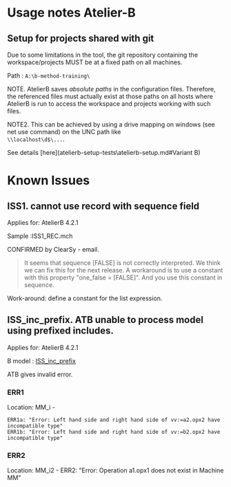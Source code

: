 
Usage notes Atelier-B
=====================


Setup for projects shared with git
---------------------------------

Due to some limitations in the tool, the git repository containing the workspace/projects MUST be at a fixed path on
all machines.

Path : `A:\b-method-training\`

NOTE. AtelierB saves *absolute paths* in the configuration files. Therefore, the referenced files must actually exist at those paths
on all hosts where AtelierB is run to access the workspace and projects working with such files.

NOTE2. This can be achieved by using a drive mapping on windows (see net use command) on the UNC path like  
`\\localhost\d$\...`.


See details [here](atelierb-setup-tests\atelierb-setup.md#Variant B)


Known Issues
============

## ISS1. cannot use record with sequence field

Applies for: AtelierB  4.2.1

Sample :ISS1_REC.mch

CONFIRMED by ClearSy - email.
>It seems that sequence [FALSE] is not correctly interpreted. We think we can fix this for the next release.
>A workaround is to use a constant with this property "one_false = [FALSE]". And you use this constant in sequence.

Work-around: define a constant for the list expression.

## ISS_inc_prefix. ATB unable to process model using prefixed includes.

Applies for: AtelierB 4.2.1

B model : [ISS_inc_prefix](./ISS_inc_prefix)

ATB gives invalid error.

### ERR1

Location: MM_i - 

    ERR1a: "Error: Left hand side and right hand side of vv:=a2.opx2 have incompatible type"
    ERR1b: "Error: Left hand side and right hand side of vv:=b2.opx2 have incompatible type"

### ERR2

Location: MM_i2 - 
ERR2: "Error: Operation a1.opx1 does not exist in Machine MM"

